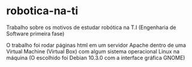 # robotica-na-ti
Trabalho sobre os motivos de estudar robótica na T.I (Engenharia de Software primeira fase)

O trabalho foi rodar páginas html em um servidor Apache dentro de uma Virtual Machine (Virtual Box) com algum sistema operacional Linux na máquina (O escolhido foi Debian 10.3.0 com a interface gráfica GNOME)

